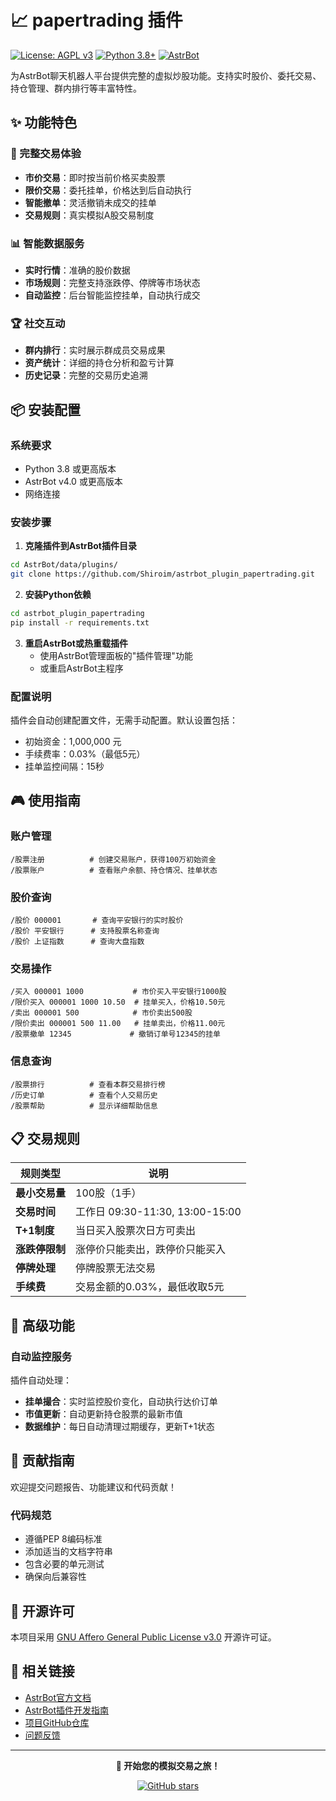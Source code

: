 # 📈 papertrading 插件

[![License: AGPL v3](https://img.shields.io/badge/License-AGPL%20v3-blue.svg)](https://www.gnu.org/licenses/agpl-3.0)
[![Python 3.8+](https://img.shields.io/badge/Python-3.8+-green.svg)](https://www.python.org/downloads/)
[![AstrBot](https://img.shields.io/badge/AstrBot-v4.0+-purple.svg)](https://astrbot.app)

为AstrBot聊天机器人平台提供完整的虚拟炒股功能。支持实时股价、委托交易、持仓管理、群内排行等丰富特性。

## ✨ 功能特色

### 🎯 完整交易体验
- **市价交易**：即时按当前价格买卖股票
- **限价交易**：委托挂单，价格达到后自动执行
- **智能撤单**：灵活撤销未成交的挂单
- **交易规则**：真实模拟A股交易制度

### 📊 智能数据服务
- **实时行情**：准确的股价数据
- **市场规则**：完整支持涨跌停、停牌等市场状态
- **自动监控**：后台智能监控挂单，自动执行成交

### 🏆 社交互动
- **群内排行**：实时展示群成员交易成果
- **资产统计**：详细的持仓分析和盈亏计算
- **历史记录**：完整的交易历史追溯

## 📦 安装配置

### 系统要求
- Python 3.8 或更高版本
- AstrBot v4.0 或更高版本
- 网络连接

### 安装步骤

1. **克隆插件到AstrBot插件目录**
```bash
cd AstrBot/data/plugins/
git clone https://github.com/Shiroim/astrbot_plugin_papertrading.git
```

2. **安装Python依赖**
```bash
cd astrbot_plugin_papertrading
pip install -r requirements.txt
```

3. **重启AstrBot或热重载插件**
   - 使用AstrBot管理面板的"插件管理"功能
   - 或重启AstrBot主程序

### 配置说明

插件会自动创建配置文件，无需手动配置。默认设置包括：
- 初始资金：1,000,000 元
- 手续费率：0.03%（最低5元）
- 挂单监控间隔：15秒

## 🎮 使用指南

### 账户管理
```
/股票注册          # 创建交易账户，获得100万初始资金
/股票账户          # 查看账户余额、持仓情况、挂单状态
```

### 股价查询
```
/股价 000001       # 查询平安银行的实时股价
/股价 平安银行      # 支持股票名称查询
/股价 上证指数      # 查询大盘指数
```

### 交易操作
```
/买入 000001 1000           # 市价买入平安银行1000股
/限价买入 000001 1000 10.50  # 挂单买入，价格10.50元
/卖出 000001 500            # 市价卖出500股
/限价卖出 000001 500 11.00   # 挂单卖出，价格11.00元
/股票撤单 12345             # 撤销订单号12345的挂单
```

### 信息查询
```
/股票排行          # 查看本群交易排行榜
/历史订单          # 查看个人交易历史
/股票帮助          # 显示详细帮助信息
```

## 📋 交易规则

| 规则类型 | 说明 |
|---------|------|
| **最小交易量** | 100股（1手） |
| **交易时间** | 工作日 09:30-11:30, 13:00-15:00 |
| **T+1制度** | 当日买入股票次日方可卖出 |
| **涨跌停限制** | 涨停价只能卖出，跌停价只能买入 |
| **停牌处理** | 停牌股票无法交易 |
| **手续费** | 交易金额的0.03%，最低收取5元 |

## 🔧 高级功能

### 自动监控服务
插件自动处理：
- **挂单撮合**：实时监控股价变化，自动执行达价订单
- **市值更新**：自动更新持仓股票的最新市值
- **数据维护**：每日自动清理过期缓存，更新T+1状态

## 👥 贡献指南

欢迎提交问题报告、功能建议和代码贡献！

### 代码规范
- 遵循PEP 8编码标准
- 添加适当的文档字符串
- 包含必要的单元测试
- 确保向后兼容性

## 📄 开源许可

本项目采用 [GNU Affero General Public License v3.0](LICENSE) 开源许可证。

## 🔗 相关链接

- [AstrBot官方文档](https://docs.astrbot.app)
- [AstrBot插件开发指南](https://docs.astrbot.app/dev/star/plugin.html)
- [项目GitHub仓库](https://github.com/Shiroim/astrbot_plugin_papertrading)
- [问题反馈](https://github.com/Shiroim/astrbot_plugin_papertrading/issues)

---

<div align="center">

**🚀 开始您的模拟交易之旅！**

[![GitHub stars](https://img.shields.io/github/stars/Shiroim/astrbot_plugin_papertrading?style=social)](https://github.com/Shiroim/astrbot_plugin_papertrading)

</div>
